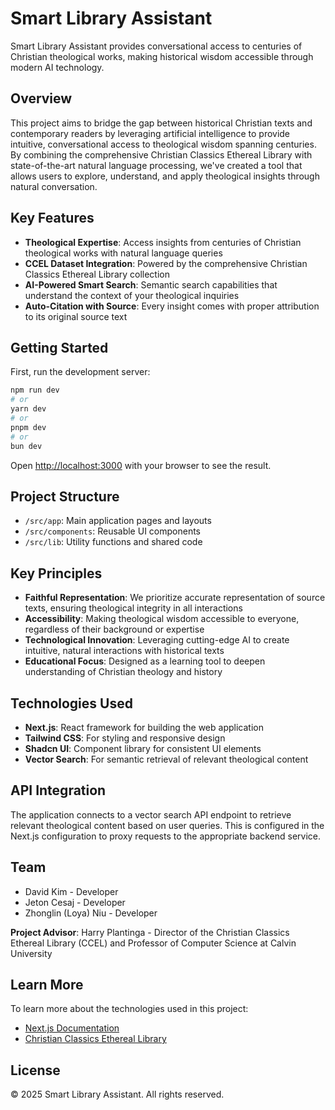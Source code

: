 # Smart Library Assistant

Smart Library Assistant provides conversational access to centuries of Christian theological works, making historical wisdom accessible through modern AI technology.

## Overview

This project aims to bridge the gap between historical Christian texts and contemporary readers by leveraging artificial intelligence to provide intuitive, conversational access to theological wisdom spanning centuries. By combining the comprehensive Christian Classics Ethereal Library with state-of-the-art natural language processing, we've created a tool that allows users to explore, understand, and apply theological insights through natural conversation.

## Key Features

- **Theological Expertise**: Access insights from centuries of Christian theological works with natural language queries
- **CCEL Dataset Integration**: Powered by the comprehensive Christian Classics Ethereal Library collection
- **AI-Powered Smart Search**: Semantic search capabilities that understand the context of your theological inquiries
- **Auto-Citation with Source**: Every insight comes with proper attribution to its original source text

## Getting Started

First, run the development server:

```bash
npm run dev
# or
yarn dev
# or
pnpm dev
# or
bun dev
```

Open [http://localhost:3000](http://localhost:3000) with your browser to see the result.

## Project Structure

- `/src/app`: Main application pages and layouts
- `/src/components`: Reusable UI components
- `/src/lib`: Utility functions and shared code

## Key Principles

- **Faithful Representation**: We prioritize accurate representation of source texts, ensuring theological integrity in all interactions
- **Accessibility**: Making theological wisdom accessible to everyone, regardless of their background or expertise
- **Technological Innovation**: Leveraging cutting-edge AI to create intuitive, natural interactions with historical texts
- **Educational Focus**: Designed as a learning tool to deepen understanding of Christian theology and history

## Technologies Used

- **Next.js**: React framework for building the web application
- **Tailwind CSS**: For styling and responsive design
- **Shadcn UI**: Component library for consistent UI elements
- **Vector Search**: For semantic retrieval of relevant theological content

## API Integration

The application connects to a vector search API endpoint to retrieve relevant theological content based on user queries. This is configured in the Next.js configuration to proxy requests to the appropriate backend service.

## Team

- David Kim - Developer
- Jeton Cesaj - Developer
- Zhonglin (Loya) Niu - Developer

**Project Advisor**: Harry Plantinga - Director of the Christian Classics Ethereal Library (CCEL) and Professor of Computer Science at Calvin University

## Learn More

To learn more about the technologies used in this project:

- [Next.js Documentation](https://nextjs.org/docs)
- [Christian Classics Ethereal Library](https://www.ccel.org/)

## License

© 2025 Smart Library Assistant. All rights reserved.
